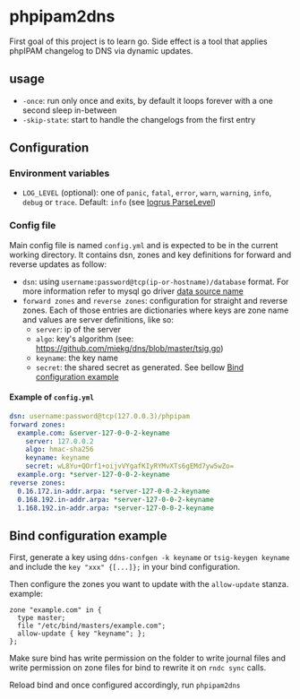 # phpipam2dns

First goal of this project is to learn go.
Side effect is a tool that applies phpIPAM changelog to DNS via dynamic updates.

## usage

* `-once`: run only once and exits, by default it loops forever with a one second sleep in-between
* `-skip-state`: start to handle the changelogs from the first entry

## Configuration

### Environment variables
* `LOG_LEVEL` (optional): one of `panic`, `fatal`, `error`, `warn`, `warning`, `info`, `debug` or `trace`. Default: `info` (see [logrus ParseLevel](https://github.com/sirupsen/logrus/blob/master/logrus.go))

### Config file

Main config file is named `config.yml` and is expected to be in the current working directory. It contains dsn, zones and key definitions for forward and reverse updates as follow:

* `dsn`: using `username:password@tcp(ip-or-hostname)/database` format. For more information refer to mysql go driver [data source name](https://github.com/go-sql-driver/mysql/#dsn-data-source-name)
* `forward zones` and `reverse zones`: configuration for straight and reverse zones.
  Each of those entries are dictionaries where keys are zone name and values are server definitions, like so:
  * `server`: ip of the server
  * `algo`: key's algorithm (see: https://github.com/miekg/dns/blob/master/tsig.go)
  * `keyname`: the key name
  * `secret`: the shared secret as generated. See bellow [Bind configuration example](#bind-configuration-example)

#### Example of `config.yml`

```yaml
dsn: username:password@tcp(127.0.0.3)/phpipam
forward zones:
  example.com: &server-127-0-0-2-keyname
    server: 127.0.0.2
    algo: hmac-sha256
    keyname: keyname
    secret: wL8Yu+QOrf1+oijvVYgafKIyRYMvXTs6gEMd7yw5wZo=
  example.org: *server-127-0-0-2-keyname
reverse zones:
  0.16.172.in-addr.arpa: *server-127-0-0-2-keyname
  0.168.192.in-addr.arpa: *server-127-0-0-2-keyname
  1.168.192.in-addr.arpa: *server-127-0-0-2-keyname

```
## Bind configuration example


First, generate a key using `ddns-confgen -k keyname` or `tsig-keygen keyname` and include the `key "xxx" {[...]};` in your bind configuration.

Then configure the zones you want to update with the `allow-update` stanza.
example:
```
zone "example.com" in {
  type master;
  file "/etc/bind/masters/example.com";
  allow-update { key "keyname"; };
};

```
Make sure bind has write permission on the folder to write journal files and write permission on zone files for bind to rewrite it on `rndc sync` calls.

Reload bind and once configured accordingly, run `phpipam2dns`
